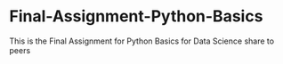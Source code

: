 # Final-Assignment-Python-Basics
This is the Final Assignment for Python Basics for Data Science
share to peers
